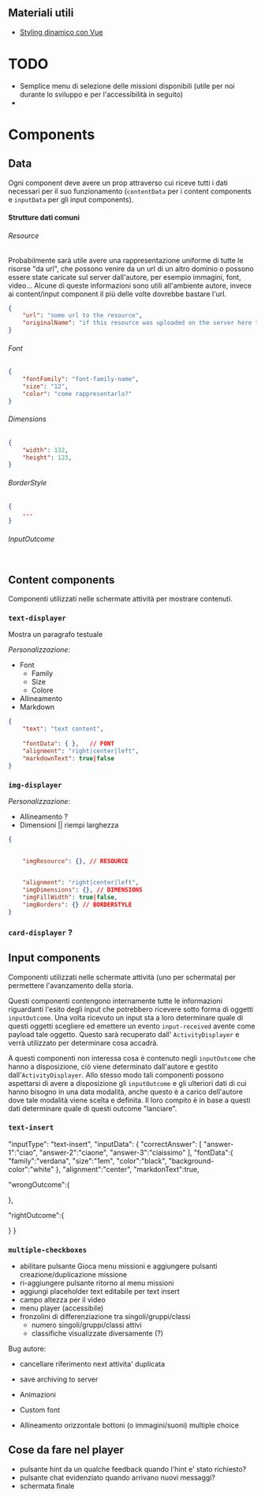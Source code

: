## Materiali utili

- [Styling dinamico con Vue](https://www.digitalocean.com/community/tutorials/vuejs-dynamic-styles)

# TODO
- Semplice menu di selezione delle missioni disponibili (utile per noi durante lo sviluppo e per l'accessibilità in seguito)
- 

# Components

## Data

Ogni component deve avere un prop attraverso cui riceve tutti i dati necessari per il suo funzionamento (`contentData` per i content components e `inputData` per gli input components).

#### Strutture dati comuni

###### Resource

Probabilmente sarà utile avere una rappresentazione uniforme di tutte le risorse "da url", che possono venire da un url di un altro dominio o possono essere state caricate sul server dall'autore, per esempio immagini, font, video... Alcune di queste informazioni sono utili all'ambiente autore, invece ai content/input component il più delle volte dovrebbe bastare l'url.

```json
{
    "url": "some url to the resource",
    "originalName": "if this resource was uploaded on the server here the original file name is stored (used by the author)"
}
```



###### Font

```json
{
    "fontFamily": "font-family-name",
    "size": "12",
    "color": "come rappresentarlo?"
}
```

###### Dimensions

```JSON
{
    "width": 132,
    "height": 123,
}
```

###### BorderStyle

```json
{
    ...
}
```

###### InputOutcome

```json

```



## Content components

Componenti utilizzati nelle schermate attività per mostrare contenuti.

### `text-displayer`

Mostra un paragrafo testuale

*Personalizzazione*:

- Font
  - Family
  - Size
  - Colore
- Allineamento 
- Markdown 



```json
{
    "text": "text content",
    
    "fontData": { },   // FONT 
    "alignment": "right|center|left",
    "markdownText": true|false
}
```



### `img-displayer`

*Personalizzazione*:

- Allineamento ?
- Dimensioni || riempi larghezza

```json
{
	

	"imgResource": {}, // RESOURCE
	

	"alignment": "right|center|left",
	"imgDimensions": {}, // DIMENSIONS
	"imgFillWidth": true|false,
    "imgBorders": {} // BORDERSTYLE
}
```



### `card-displayer` ?





## Input components

Componenti utilizzati nelle schermate attività (uno per schermata) per permettere l'avanzamento della storia.

Questi componenti contengono internamente tutte le informazioni riguardanti l'esito degli input che potrebbero ricevere sotto forma di oggetti `inputOutcome`. Una volta ricevuto un input sta a loro determinare quale di questi oggetti scegliere ed emettere un evento `input-received` avente come payload tale oggetto. Questo sarà recuperato dall' `ActivityDisplayer` e verrà utilizzato per determinare cosa accadrà.

A questi componenti non interessa cosa è contenuto negli `inputOutcome` che hanno a disposizione, ciò viene determinato dall'autore e gestito dall'`ActivityDisplayer`.  Allo stesso modo tali componenti possono aspettarsi di avere a disposizione gli `inputOutcome` e gli ulteriori dati di cui hanno bisogno in una data modalità, anche questo è a carico dell'autore dove tale modalità viene scelta e definita. Il loro compito è in base a questi dati determinare quale di questi outcome "lanciare".

### `text-insert`
"inputType": "text-insert",
"inputData": {
  "correctAnswer": [
      "answer-1":"ciao",
      "answer-2":"ciaone",
      "answer-3":"ciaissimo"
    ],
  "fontData":{
    "family":"verdana",
    "size":"1em",
    "color":"black",
    "background-color":"white"
  },
  "alignment":"center",
  "markdonText":true,

  "wrongOutcome":{

  },

  "rightOutcome":{

  }
}



### `multiple-checkboxes`

- abilitare pulsante Gioca menu missioni e aggiungere pulsanti creazione/duplicazione missione
- ri-aggiungere pulsante ritorno al menu missioni
- aggiungi placeholder text editabile per text insert
- campo altezza per il video
- menu player (accessibile)
- fronzolini di differenziazione tra singoli/gruppi/classi
  - numero singoli/gruppi/classi attivi
  - classifiche visualizzate diversamente (?)

Bug autore:
-  cancellare riferimento next attivita' duplicata
- save archiving to server








- Animazioni
- Custom font
- Allineamento orizzontale bottoni (o immagini/suoni) multiple choice


## Cose da fare nel player
- pulsante hint da un qualche feedback quando l'hint e' stato richiesto?
- pulsante chat evidenziato quando arrivano nuovi messaggi?
- schermata finale

